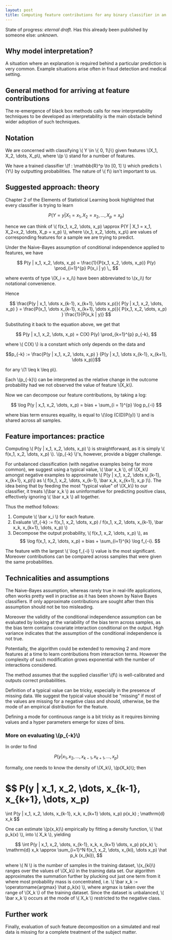 ```yaml
---
layout: post
title: Computing feature contributions for any binary classifier in an unbalanced case
---
```


State of progress: *eternal draft*. Has this already been published by someone
else: *unknown*.

## Why model interpretation?

A situation where an explanation is required behind a particular prediction
is very common. Example situations arise often in fraud detection and medical
setting.

## General method for arriving at feature contributions

The re-emergence of black box methods calls for new interpretability techniques
to be developed as interpretability is the main obstacle behind wider adoption
of such techniques.

## Notation

We are concerned with classifying \\( Y \in \\\{ 0, 1\\\}\\) given features
\\(X_1, X_2, \dots, X_p\\), where \\(p \\) stand for a number of features.

We have a trained classifier \\(f : \mathbb{R}^p \to [0, 1] \\) which
predicts \\(Y\\) by outputting probabilities. The nature of \\( f\\) isn't
important to us.

## Suggested approach: theory

Chapter 2 of the Elements of Statistical Learning book highlighted that
every classifier is trying to learn

$$
P(Y = y | X_1 = x_1, X_2 = x_2, \dots, X_p = x_p)
$$

hence we can think of \\( f(x_1, x_2, \dots, x_p) \approx P(Y | X_1 = x_1,
X_2=x_2, \dots, X_p = x_p) \\), where \\(x_1, x_2, \dots, x_p\\) are values
of corresponding features for a sample we are trying to predict.

Under the Naive-Bayes assumption of conditional independence applied to
features, we have

$$
P(y | x_1, x_2, \dots, x_p) =
\frac{1}{P(x_1, x_2, \dots, x_p)} P(y)
\prod_{i=1}^{p} P(x_i | y) \,,
$$

where events of type \\(X_i = x_i\\) have been abbreviated to \\(x_i\\) for
notational convenience.

Hence

$$
\frac{P(y | x_1, \dots x_{k-1}, x_{k+1}, \dots x_p)}{
P(y | x_1, x_2, \dots, x_p) } =
\frac{P(x_1, \dots x_{k-1}, x_{k+1}, \dots x_p)}{
P(x_1, x_2, \dots, x_p) } \frac{1}{P(x_k | y)}
$$

Substituting it back to the equation above, we get that

$$
P(y | x_1, x_2, \dots, x_p) = C(X) P(y) \prod_{k=1}^{p} p_{-k},
$$

where \\( C(X) \\) is a constant which only depends on the data and

$$p_{-k} := \frac{P(y | x_1, x_2, \dots, x_p) }
{P(y | x_1, \dots x_{k-1}, x_{k+1}, \dots x_p)}$$

for any \\(1 \leq k \leq p\\).

Each \\(p_{-k}\\) can be interpreted as the relative change in the outcome
probability had we not observed the value of feature \\(X_k\\).

Now we can decompose our feature contributions, by taking a log:

$$
\log P(y | x_1, x_2, \dots, x_p) = bias + \sum_{i = 1}^{p} \log p_{-i}
$$

where bias term ensures equality, is equal to \\(\log (C(D)P(y)) \\) and
is shared across all samples.

## Feature importances: practice

Computing \\( P(y | x_1, x_2, \dots, x_p) \\) is straightforward, as it is
simply \\( f(x_1, x_2, \dots, x_p) \\). \\(p_{-k} \\)'s, however, provide a
bigger challenge.

For unbalanced classification (with negative examples being far more common),
we suggest using a typical value, \\( \bar x_k \\), of \\(X_k\\) amongst
negative examples to approximate \\( P(y | x_1, x_2, \dots x_{k-1}, x_{k+1},
x_p)\\) as \\( f(x_1, x_2, \dots, x_{k-1}, \bar x_k, x_{k+1}, x_p )\\). The
idea being that by feeding the most "typical value" of \\(X_k\\) to our
classifier, it treats \\(\bar x_k \\) as uninformative for predicting positive
class, effectively ignoring \\( \bar x_k \\) all together.

Thus the method follows:

1. Compute \\( \bar x_i \\) for each feature.
2. Evaluate
   \\(f_{-k} := f(x_1, x_2, \dots, x_p) / f(x_1, x_2, \dots, x_{k-1}, \bar x_k, x_{k+1}, \dots, x_p) \\)
3. Decompose the output probability, \\( f(x_1, x_2, \dots, x_p) \\), as
   $$
   \log f(x_1, x_2, \dots, x_p) = bias + \sum_{i=1}^{k} \log f_{-i}.
   $$

The feature with the largest \\( \log f_{-i} \\) value is the most significant.
Moreover contributions can be compared across samples that were given the
same probabilities.

## Technicalities and assumptions

The Naive-Bayes assumption, whereas rarely true in real-life applications,
often works pretty well in practise as it has been shown by Naive Bayes
classifiers. If only approximate contributions are sought after then this
assumption should not be too misleading.

Moreover the validity of the conditional independence assumption can be
evaluated by looking at the variability of the bias term across samples, as the
bias term contains covariate interaction conditional on the output. High variance
indicates that the assumption of the conditional independence is not true.

Potentially, the algorithm could be extended to removing 2 and more features at
a time to learn contributions from interaction terms. However the complexity of
such modification grows exponential with the number of interactions considered.

The method assumes that the supplied classifier \\(f\\) is well-calibrated
and outputs correct probabilities.

Definition of a typical value can be tricky, especially in the presence of
missing data. We suggest the typical value should be "missing" if most of the
values are missing for a negative class and should, otherwise, be the mode of
an empirical distribution for the feature.

Defining a mode for continuous range is a bit tricky as it requires
binning values and a hyper parameters emerge for sizes of bins.

### More on evaluating \\(p_{-k}\\)

In order to find

$$
P(y | x_1, x_2, \dots, x_{k-1}, x_{k+1}, \dots, x_p)
$$

formally, one needs to know the density of \\(X_k\\), \\(p(X_k)\\); then

$$
P(y | x_1, x_2, \dots, x_{k-1}, x_{k+1}, \dots, x_p)
=
\int P(y | x_1, x_2, \dots, x_{k-1}, x_k, x_{k+1} \dots, x_p) p(x_k) \; \mathrm{d} x_k
$$

One can estimate \\(p(x_k)\\) empirically by fitting a density function,
\\( \hat p_k(x) \\), into \\( X_k \\), yielding

$$
\int P(y | x_1, x_2, \dots, x_{k-1}, x_k, x_{k+1} \dots, x_p) p(x_k) \; \mathrm{d} x_k
\approx \sum_{i=1}^N f(x_1, x_2, \dots, x_{ki}, \dots x_p) \hat p_k (x_{ki}),
$$

where \\( N \\) is the number of samples in the training dataset, \\(x_{ki}\\) ranges
over the values of \\(X_k\\) in the training data set. Our algorithm approximates
the summation further by plucking out just one term from it where most probability
mass is concentrated, i.e.
\\( \bar x_k := \operatorname{argmax} \hat p_k(x) \\), where argmax is taken over
the range of \\(X_k \\) of the training dataset. Since the dataset is
unbalanced, \\( \bar x_k \\) occurs at the mode of \\( X_k \\) restricted to the
negative class.

## Further work

Finally, evaluation of such feature decomposition on a simulated and real data
is missing for a complete treatment of the subject matter.
